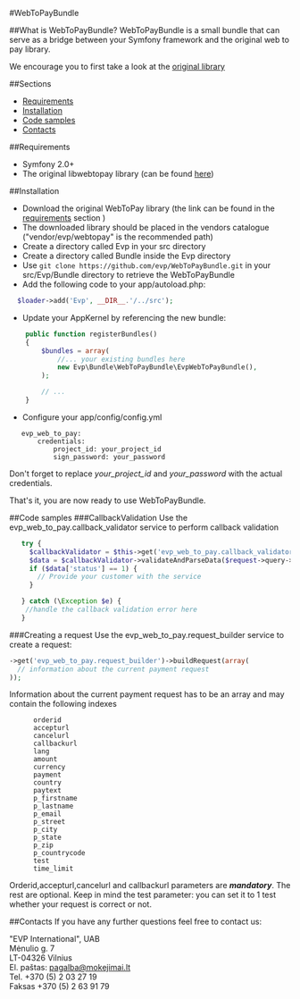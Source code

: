 #WebToPayBundle

##What is WebToPayBundle?
WebToPayBundle is a small bundle that can serve as a bridge between your Symfony framework and the original web to pay library.

We encourage you to first take a look at the [original library](https://bitbucket.org/webtopay/libwebtopay)


##Sections
* [Requirements](#requirements)
* [Installation](#installation)
* [Code samples](#code-samples)
* [Contacts](#contacts)

##Requirements
* Symfony 2.0+
* The original libwebtopay library (can be found [here](http://bitbucket.org/webtopay/libwebtopay/get/default.zip))

##Installation
* Download the original WebToPay library (the link can be found in the [requirements](#requirements) section )
* The downloaded library should be placed in the vendors catalogue ("vendor/evp/webtopay" is the recommended path)
* Create a directory called Evp in your src directory
* Create a directory called Bundle inside the Evp directory
* Use ```git clone https://github.com/evp/WebToPayBundle.git``` in your src/Evp/Bundle directory to retrieve the WebToPayBundle
* Add the following code to your app/autoload.php:

```php
  $loader->add('Evp', __DIR__.'/../src');
```
* Update your AppKernel by referencing the new bundle:

```php
    public function registerBundles()
    {
        $bundles = array(
            //... your existing bundles here
            new Evp\Bundle\WebToPayBundle\EvpWebToPayBundle(),
        );

        // ...
    }
```

* Configure your app/config/config.yml
```
   evp_web_to_pay:
       credentials:
           project_id: your_project_id
           sign_password: your_password
```
Don't forget to replace *your_project_id* and *your_password* with the actual credentials.

That's it, you are now ready to use WebToPayBundle.

##Code samples
###CallbackValidation
Use the evp_web_to_pay.callback_validator service to perform callback validation

```php
   try {
     $callbackValidator = $this->get('evp_web_to_pay.callback_validator')->validateAndParseData($request->query->all());
     $data = $callbackValidator->validateAndParseData($request->query->all());
     if ($data['status'] == 1) {
       // Provide your customer with the service
     }

   } catch (\Exception $e) {
    //handle the callback validation error here
   }
```
###Creating a request
Use the evp_web_to_pay.request_builder service to create a request:

```php
->get('evp_web_to_pay.request_builder')->buildRequest(array(
  // information about the current payment request
));
```
Information about the current payment request has to be an array and may contain the following indexes
```
      orderid
      accepturl
      cancelurl
      callbackurl
      lang
      amount
      currency
      payment
      country
      paytext
      p_firstname
      p_lastname
      p_email
      p_street
      p_city
      p_state
      p_zip
      p_countrycode
      test
      time_limit
```
Orderid,accepturl,cancelurl and callbackurl parameters are ***mandatory***. The rest are optional.
Keep in mind the test parameter: you can set it to 1 test whether your request is correct or not.


##Contacts
If you have any further questions feel free to contact us:

"EVP International", UAB    
Mėnulio g. 7    
LT-04326 Vilnius    
El. paštas: pagalba@mokejimai.lt    
Tel. +370 (5) 2 03 27 19    
Faksas +370 (5) 2 63 91 79    
